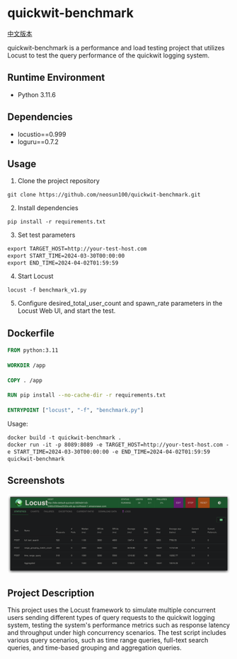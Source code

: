 # quickwit-benchmark

[中文版本](README_CN.md)

quickwit-benchmark is a performance and load testing project that utilizes Locust to test the query performance of the quickwit logging system.

## Runtime Environment

- Python 3.11.6

## Dependencies

- locustio==0.999
- loguru==0.7.2

## Usage

1. Clone the project repository

```
git clone https://github.com/neosun100/quickwit-benchmark.git
```

2. Install dependencies

```
pip install -r requirements.txt
```

3. Set test parameters

```
export TARGET_HOST=http://your-test-host.com
export START_TIME=2024-03-30T00:00:00
export END_TIME=2024-04-02T01:59:59
```

4. Start Locust

```
locust -f benchmark_v1.py
```

5. Configure desired_total_user_count and spawn_rate parameters in the Locust Web UI, and start the test.

## Dockerfile

```dockerfile
FROM python:3.11

WORKDIR /app

COPY . /app

RUN pip install --no-cache-dir -r requirements.txt

ENTRYPOINT ["locust", "-f", "benchmark.py"]
```

Usage:

```
docker build -t quickwit-benchmark .
docker run -it -p 8089:8089 -e TARGET_HOST=http://your-test-host.com -e START_TIME=2024-03-30T00:00:00 -e END_TIME=2024-04-02T01:59:59 quickwit-benchmark
```

## Screenshots
![locust_quickwit](Pics/locust_quickwit.jpg)

## Project Description

This project uses the Locust framework to simulate multiple concurrent users sending different types of query requests to the quickwit logging system, testing the system's performance metrics such as response latency and throughput under high concurrency scenarios. The test script includes various query scenarios, such as time range queries, full-text search queries, and time-based grouping and aggregation queries.